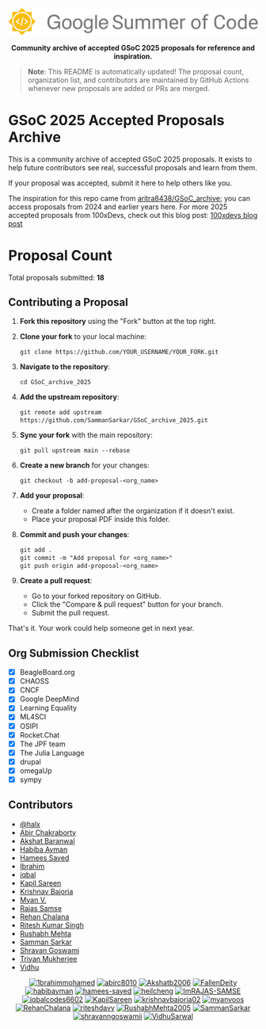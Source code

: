 <!-- @format -->

<p align="center">
    <img src="https://github.com/Rishabh04-02/The-Beginners-Guide-to-Google-Summer-of-Code-GSoC/blob/master/gsoclogo.svg">    
</p>
<p align="center"><b>Community archive of accepted GSoC 2025 proposals for reference and inspiration.</b></p>

> **Note**: This README is automatically updated! The proposal count, organization list, and contributors are maintained by GitHub Actions whenever new proposals are added or PRs are merged.

# GSoC 2025 Accepted Proposals Archive

This is a community archive of accepted GSoC 2025 proposals. It exists to help future contributors see real, successful proposals and learn from them.

If your proposal was accepted, submit it here to help others like you.

The inspiration for this repo came from [aritra8438/GSoC_archive](https://github.com/aritra8438/GSoC_archive/); you can access proposals from 2024 and earlier years here.
For more 2025 accepted proposals from 100xDevs, check out this blog post: [100xdevs blog post](https://blog.100xdevs.com/GSoC-Proposals-1ef7dfd1073580de9830ea9d774f9c7f)

# Proposal Count

Total proposals submitted: **18**

## Contributing a Proposal

1. **Fork this repository** using the "Fork" button at the top right.
2. **Clone your fork** to your local machine:

   ```
   git clone https://github.com/YOUR_USERNAME/YOUR_FORK.git
   ```

3. **Navigate to the repository**:

   ```
   cd GSoC_archive_2025
   ```

4. **Add the upstream repository**:

   ```
   git remote add upstream https://github.com/SammanSarkar/GSoC_archive_2025.git
   ```

5. **Sync your fork** with the main repository:

   ```
   git pull upstream main --rebase
   ```

6. **Create a new branch** for your changes:

   ```
   git checkout -b add-proposal-<org_name>
   ```

7. **Add your proposal**:
   - Create a folder named after the organization if it doesn't exist.
   - Place your proposal PDF inside this folder.

8. **Commit and push your changes**:

   ```
   git add .
   git commit -m "Add proposal for <org_name>"
   git push origin add-proposal-<org_name>
   ```

9. **Create a pull request**:
   - Go to your forked repository on GitHub.
   - Click the "Compare & pull request" button for your branch.
   - Submit the pull request.

That's it. Your work could help someone get in next year.

## Org Submission Checklist

- [x] BeagleBoard.org
- [x] CHAOSS
- [x] CNCF
- [x] Google DeepMind
- [x] Learning Equality
- [x] ML4SCI
- [x] OSIPI
- [x] Rocket.Chat
- [x] The JPF team
- [x] The Julia Language
- [x] drupal
- [x] omegaUp
- [x] sympy

## Contributors

<!-- Add contributors below -->
- [@halx](https://github.com/heilcheng)
- [Abir Chakraborty](https://github.com/abirc8010)
- [Akshat Baranwal](https://github.com/Akshatb2006)
- [Habiba Ayman](https://github.com/habibayman)
- [Hamees Sayed](https://github.com/hamees-sayed)
- [Ibrahim](https://github.com/1brahimmohamed)
- [iqbal](https://github.com/iqbalcodes6602)
- [Kapil Sareen](https://github.com/KapilSareen)
- [Krishnav Bajoria](https://github.com/krishnavbajoria02)
- [Myan V.](https://github.com/myanvoos)
- [Rajas Samse](https://github.com/ImRAJAS-SAMSE)
- [Rehan Chalana](https://github.com/RehanChalana)
- [Ritesh Kumar Singh](https://github.com/riteshdavv)
- [Rushabh Mehta](https://github.com/RushabhMehta2005)
- [Samman Sarkar](https://github.com/SammanSarkar)
- [Shravan Goswami](https://github.com/shravanngoswamii)
- [Triyan Mukherjee](https://github.com/FallenDeity)
- [Vidhu](https://github.com/VidhuSarwal)

<div align="center">
  <a href="https://github.com/1brahimmohamed"><img src="https://github.com/1brahimmohamed.png" width="60px" alt="1brahimmohamed" /></a>
  <a href="https://github.com/abirc8010"><img src="https://github.com/abirc8010.png" width="60px" alt="abirc8010" /></a>
  <a href="https://github.com/Akshatb2006"><img src="https://github.com/Akshatb2006.png" width="60px" alt="Akshatb2006" /></a>
  <a href="https://github.com/FallenDeity"><img src="https://github.com/FallenDeity.png" width="60px" alt="FallenDeity" /></a>
  <a href="https://github.com/habibayman"><img src="https://github.com/habibayman.png" width="60px" alt="habibayman" /></a>
  <a href="https://github.com/hamees-sayed"><img src="https://github.com/hamees-sayed.png" width="60px" alt="hamees-sayed" /></a>
  <a href="https://github.com/heilcheng"><img src="https://github.com/heilcheng.png" width="60px" alt="heilcheng" /></a>
  <a href="https://github.com/ImRAJAS-SAMSE"><img src="https://github.com/ImRAJAS-SAMSE.png" width="60px" alt="ImRAJAS-SAMSE" /></a>
  <a href="https://github.com/iqbalcodes6602"><img src="https://github.com/iqbalcodes6602.png" width="60px" alt="iqbalcodes6602" /></a>
  <a href="https://github.com/KapilSareen"><img src="https://github.com/KapilSareen.png" width="60px" alt="KapilSareen" /></a>
  <a href="https://github.com/krishnavbajoria02"><img src="https://github.com/krishnavbajoria02.png" width="60px" alt="krishnavbajoria02" /></a>
  <a href="https://github.com/myanvoos"><img src="https://github.com/myanvoos.png" width="60px" alt="myanvoos" /></a>
  <a href="https://github.com/RehanChalana"><img src="https://github.com/RehanChalana.png" width="60px" alt="RehanChalana" /></a>
  <a href="https://github.com/riteshdavv"><img src="https://github.com/riteshdavv.png" width="60px" alt="riteshdavv" /></a>
  <a href="https://github.com/RushabhMehta2005"><img src="https://github.com/RushabhMehta2005.png" width="60px" alt="RushabhMehta2005" /></a>
  <a href="https://github.com/SammanSarkar"><img src="https://github.com/SammanSarkar.png" width="60px" alt="SammanSarkar" /></a>
  <a href="https://github.com/shravanngoswamii"><img src="https://github.com/shravanngoswamii.png" width="60px" alt="shravanngoswamii" /></a>
  <a href="https://github.com/VidhuSarwal"><img src="https://github.com/VidhuSarwal.png" width="60px" alt="VidhuSarwal" /></a>
</div>

